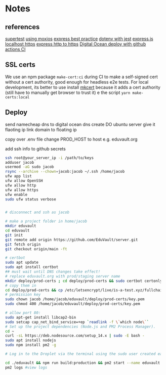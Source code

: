 # Notes

## references

[supertest](https://github.com/visionmedia/supertest#readme)
[using moxios](https://codewithhugo.com/testing-an-express-app-with-supertest-moxios-and-jest/)
[express best practice](http://expressjs.com/en/advanced/best-practice-performance.html)
[dotenv with jest](https://tekloon.dev/using-dotenv-with-jest)
[express.js](http://expressjs.com/en/)
[localhost https](https://medium.com/@nitinpatel_20236/how-to-create-an-https-server-on-localhost-using-express-366435d61f28)
[express http to https](https://stackoverflow.com/a/65551891/12662244)
[Digital Ocean deploy with github actions CI](https://codememoirs.com/automatic-deployment-digitalocean-github-actions/)

## SSL certs

We use an npm package `make-cert:ci` during CI to make a self-signed cert without a cert authority, good enough for headless e2e tests. For local development, its better to use install [mkcert](https://github.com/FiloSottile/mkcert/) because it adds a cert authority (still have to manually get browser to trust it)
e the script `yarn make-certs:local`

## Deploy

send namecheap dns to digital ocean dns
create DO ubuntu server
give it flaoting ip
link domain to floating ip

copy over .env file
change PROD_HOST to host e.g. eduvault.org

add ssh info to github secrets

```bash
ssh root@your_server_ip -i /path/to/keys
adduser jacob
usermod -aG sudo jacob
rsync --archive --chown=jacob:jacob ~/.ssh /home/jacob
ufw app list
ufw allow OpenSSH
ufw allow http
ufw allow https
ufw enable
sudo ufw status verbose


# disconnect and ssh as jacob
```

```bash
# make a project folder in home/jacob
mkdir eduvault
cd eduvault
git init
git remote add origin https://github.com/EduVault/server.git
git fetch origin
git checkout origin/main -ft

# certbot
sudo apt update
sudo apt install certbot
## must wait until DNS changes take effect!
# replace eduvault.org with prod/staging server name
mkdir deploy/prod-certs ; cd deploy/prod-certs && sudo certbot certonly --standalone -d eduvault.org<domain>
# copy them in
cd deploy/prod-certs && cp /etc/letsencrypt/live/is-a-test.xyz/fullchain.pem cert.pem && cp /etc/letsencrypt/live/is-a-test.xyz/privkey.pem key.pem
# permission key
sudo chown jacob /home/jacob/eduvault/deploy/prod-certs/key.pem
sudo chmod 400 /home/jacob/eduvault/deploy/prod-certs/key.pem

# allow port 80:
sudo apt-get install libcap2-bin
sudo setcap cap_net_bind_service=+ep `readlink -f \`which node\``
# Set up the project dependencies (Node.js and PM2 Process Manager).
cd ~
curl -sL https://deb.nodesource.com/setup_14.x | sudo -E bash -
sudo apt install nodejs
sudo npm install pm2 -g

# Log in to the Droplet via the terminal using the sudo user created earlier, navigate to the project root directory and start the application using the PM2 process manager.

cd ./eduvault && npm run build:production && pm2 start --name eduvault npm -- run start
pm2 logs #view logs
```
